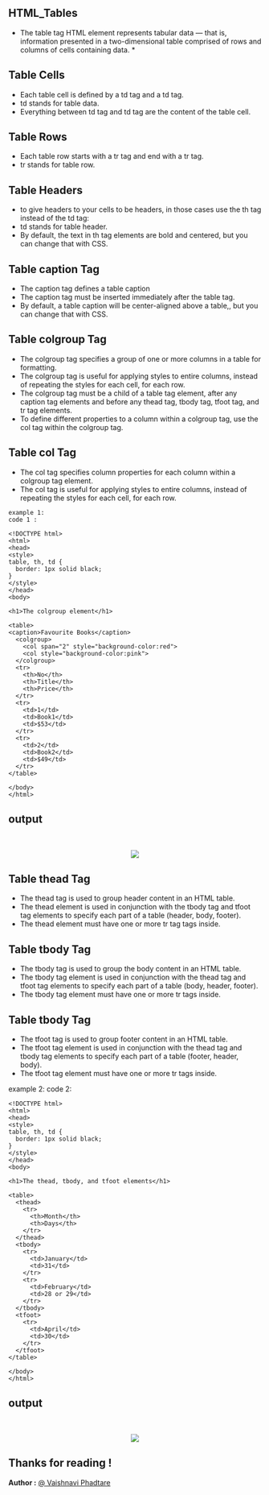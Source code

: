 
## **HTML_Tables**

* The table tag HTML element represents tabular data — that is, information presented in a two-dimensional table comprised of rows and columns of cells containing data. *

## **Table Cells**

- Each table cell is defined by a td tag and a td tag.
- td stands for table data.
- Everything between td tag and td tag are the content of the table cell.

## **Table Rows**

- Each table row starts with a tr tag and end with a tr tag.
- tr stands for table row.

## **Table Headers**

- to give headers to your cells to be headers, in those cases use the th tag instead of the td tag:
- td stands for table header.
- By default, the text in th tag elements are bold and centered, but you can change that with CSS.

## **Table caption Tag**

- The caption tag defines a table caption
- The caption tag must be inserted immediately after the table tag.
- By default, a table caption will be center-aligned above a table,, but you can change that with CSS.

## **Table colgroup Tag**

- The colgroup tag specifies a group of one or more columns in a table for formatting.
- The colgroup tag is useful for applying styles to entire columns, instead of repeating the styles for each cell, for each row.
- The colgroup tag must be a child of a table tag element, after any caption tag elements and before any thead tag, tbody tag, tfoot tag, and tr tag elements.
- To define different properties to a column within a colgroup tag, use the col tag within the colgroup tag.

## **Table col Tag**

- The col tag specifies column properties for each column within a colgroup tag element.
- The col tag is useful for applying styles to entire columns, instead of repeating the styles for each cell, for each row.


```SS
example 1:
code 1 :

<!DOCTYPE html>
<html>
<head>
<style>
table, th, td {
  border: 1px solid black;
}
</style>
</head>
<body>

<h1>The colgroup element</h1>

<table>
<caption>Favourite Books</caption>
  <colgroup>
    <col span="2" style="background-color:red">
    <col style="background-color:pink">
  </colgroup>
  <tr>
    <th>No</th>
    <th>Title</th>
    <th>Price</th>
  </tr>
  <tr>
    <td>1</td>
    <td>Book1</td>
    <td>$53</td>
  </tr>
  <tr>
    <td>2</td>
    <td>Book2</td>
    <td>$49</td>
  </tr>
</table>

</body>
</html>
```

## **output**
<br /> 
<p align= "center">
     <img src="Output Images\output_code1.jpg" />
</p>




## **Table thead Tag**

- The thead tag is used to group header content in an HTML table.
- The thead element is used in conjunction with the tbody tag and tfoot tag elements to specify each part of a table (header, body, footer).
- The thead element must have one or more tr tag tags inside.

## **Table tbody Tag**

- The tbody tag is used to group the body content in an HTML table.
- The tbody tag element is used in conjunction with the thead tag and tfoot tag elements to specify each part of a table (body, header, footer).
- The tbody tag element must have one or more tr tags inside.

## **Table tbody Tag**

- The tfoot tag is used to group footer content in an HTML table.
- The tfoot tag element is used in conjunction with the thead tag and tbody tag elements to specify  each part of a table (footer, header, body).
- The tfoot tag element must have one or more tr tags inside.


example 2:
code 2:

```
<!DOCTYPE html>
<html>
<head>
<style>
table, th, td {
  border: 1px solid black;
}
</style>
</head>
<body>

<h1>The thead, tbody, and tfoot elements</h1>

<table>
  <thead>
    <tr>
      <th>Month</th>
      <th>Days</th>
    </tr>
  </thead>
  <tbody>
    <tr>
      <td>January</td>
      <td>31</td>
    </tr>
    <tr>
      <td>February</td>
      <td>28 or 29</td>
    </tr>
  </tbody>
  <tfoot>
    <tr>
      <td>April</td>
      <td>30</td>
    </tr>
  </tfoot>
</table>

</body>
</html>

```



## **output**
<br /> 
<p align= "center">
     <img src="Output Images\output_code2.jpg" />
</p>




## **Thanks for reading !**

**Author :** [@ Vaishnavi Phadtare](https://github.com/VaishnaviPhadtare) 

